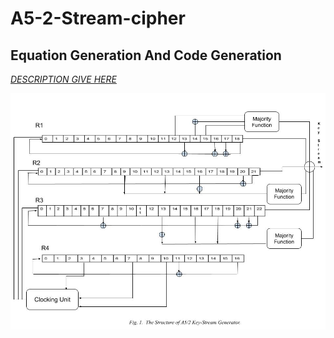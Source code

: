 # A5-2-Stream-cipher
## Equation Generation And Code Generation

[*DESCRIPTION GIVE HERE*](https://medium.com/@shubhamkatheria11/a5-2-ciphering-algorithm-implementation-d594abd06ab8?source=friends_link&sk=79abbea5c4791f22115ed671b3626d1c)

![Image of A5/2 stream cipher](/images/A5-2-Stream-cipher.jpg)
